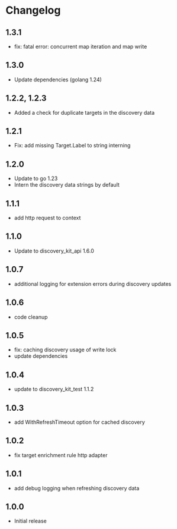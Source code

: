 # Changelog

## 1.3.1

- fix: fatal error: concurrent map iteration and map write

## 1.3.0

- Update dependencies (golang 1.24)

## 1.2.2, 1.2.3

- Added a check for duplicate targets in the discovery data

## 1.2.1

- Fix: add missing Target.Label to string interning

## 1.2.0

- Update to go 1.23
- Intern the discovery data strings by default

## 1.1.1

- add http request to context

## 1.1.0

- Update to discovery_kit_api 1.6.0

## 1.0.7

- additional logging for extension errors during discovery updates

## 1.0.6

- code cleanup

## 1.0.5

- fix: caching discovery usage of write lock
- update dependencies

## 1.0.4

- update to discovery_kit_test 1.1.2

## 1.0.3

- add WithRefreshTimeout option for cached discovery

## 1.0.2

- fix target enrichment rule http adapter

## 1.0.1

- add debug logging when refreshing discovery data

## 1.0.0

- Initial release


